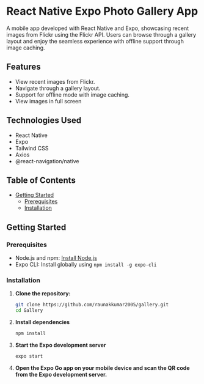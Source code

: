 # React Native Expo Photo Gallery App

A mobile app developed with React Native and Expo, showcasing recent images from Flickr using the Flickr API. Users can browse through a gallery layout and enjoy the seamless experience with offline support through image caching.

## Features

- View recent images from Flickr.
- Navigate through a gallery layout.
- Support for offline mode with image caching.
- View images in full screen

## Technologies Used

- React Native
- Expo
- Tailwind CSS
- Axios
- @react-navigation/native



## Table of Contents

- [Getting Started](#getting-started)
  - [Prerequisites](#prerequisites)
  - [Installation](#installation)



## Getting Started

### Prerequisites

- Node.js and npm: [Install Node.js](https://nodejs.org/)
- Expo CLI: Install globally using `npm install -g expo-cli`

### Installation

1. **Clone the repository:**

   ```bash
   git clone https://github.com/raunakkumar2005/gallery.git
   cd Gallery

2. **Install dependencies**

   ```bash
   npm install

3. **Start the Expo development server**

   ```bash
   expo start

4. **Open the Expo Go app on your mobile device and scan the QR code from the Expo development server.**
